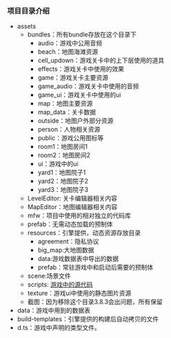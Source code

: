 ### 项目目录介绍
- assets
  - bundles：所有bundle存放在这个目录下
    - audio：游戏中公用音频
    - beach：地图海滩资源
    - cell_updown：游戏关卡中的上下层使用的道具
    - effects：游戏关卡中使用的效果
    - game：游戏关卡主要资源
    - game_audio：游戏关卡中使用的音频
    - game_ui：游戏关卡中使用的ui
    - map：地图主要资源
    - map_data：关卡数据
    - outside：地图户外部分资源
    - person：人物相关资源
    - public：游戏公用图标等
    - room1：地图房间1
    - room2：地图房间2
    - ui：游戏中的ui
    - yard1：地图院子1
    - yard2：地图院子2
    - yard3：地图院子3
  - LevelEditor: 关卡编辑器相关内容
  - MapEditor：地图编辑器相关内容
  - mfw：项目中使用的相对独立的代码库
  - prefab：无需动态加载的预制体
  - resources：引擎提供，动态资源存放目录
    - agreement：隐私协议
    - big_map:大地图数据
    - data:游戏数据表中导出的数据
    - prefab：常驻游戏中和启动后需要的预制体
  - scene:场景文件
  - scripts: [游戏中的源代码](./代码目录.md)
  - texture：游戏ui中使用的静态图片资源
  - 截图：因为移除这个目录3.8.3会出问题，所有保留
- data：游戏中用到的数据表
- build-templates：引擎提供的构建后自动拷贝的文件
- d.ts：游戏中声明的类型文件。